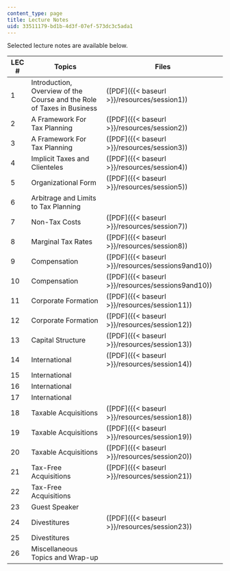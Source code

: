 ```yaml
---
content_type: page
title: Lecture Notes
uid: 33511179-bd1b-4d3f-07ef-573dc3c5ada1
---
```


Selected lecture notes are available below.

| LEC # | Topics | Files |
| --- | --- | --- |
| 1 | Introduction, Overview of the Course and the Role of Taxes in Business | ([PDF]({{< baseurl >}}/resources/session1)) |
| 2 | A Framework For Tax Planning | ([PDF]({{< baseurl >}}/resources/session2)) |
| 3 | A Framework For Tax Planning | ([PDF]({{< baseurl >}}/resources/session3)) |
| 4 | Implicit Taxes and Clienteles | ([PDF]({{< baseurl >}}/resources/session4)) |
| 5 | Organizational Form | ([PDF]({{< baseurl >}}/resources/session5)) |
| 6 | Arbitrage and Limits to Tax Planning | &nbsp; |
| 7 | Non-Tax Costs | ([PDF]({{< baseurl >}}/resources/session7)) |
| 8 | Marginal Tax Rates | ([PDF]({{< baseurl >}}/resources/session8)) |
| 9 | Compensation | ([PDF]({{< baseurl >}}/resources/sessions9and10)) |
| 10 | Compensation | ([PDF]({{< baseurl >}}/resources/sessions9and10)) |
| 11 | Corporate Formation | ([PDF]({{< baseurl >}}/resources/session11)) |
| 12 | Corporate Formation | ([PDF]({{< baseurl >}}/resources/session12)) |
| 13 | Capital Structure | ([PDF]({{< baseurl >}}/resources/session13)) |
| 14 | International | ([PDF]({{< baseurl >}}/resources/session14)) |
| 15 | International | &nbsp; |
| 16 | International | &nbsp; |
| 17 | International | &nbsp; |
| 18 | Taxable Acquisitions | ([PDF]({{< baseurl >}}/resources/session18)) |
| 19 | Taxable Acquisitions | ([PDF]({{< baseurl >}}/resources/session19)) |
| 20 | Taxable Acquisitions | ([PDF]({{< baseurl >}}/resources/session20)) |
| 21 | Tax-Free Acquisitions | ([PDF]({{< baseurl >}}/resources/session21)) |
| 22 | Tax-Free Acquisitions | &nbsp; |
| 23 | Guest Speaker | &nbsp; |
| 24 | Divestitures | ([PDF]({{< baseurl >}}/resources/session23)) |
| 25 | Divestitures | &nbsp; |
| 26 | Miscellaneous Topics and Wrap-up |